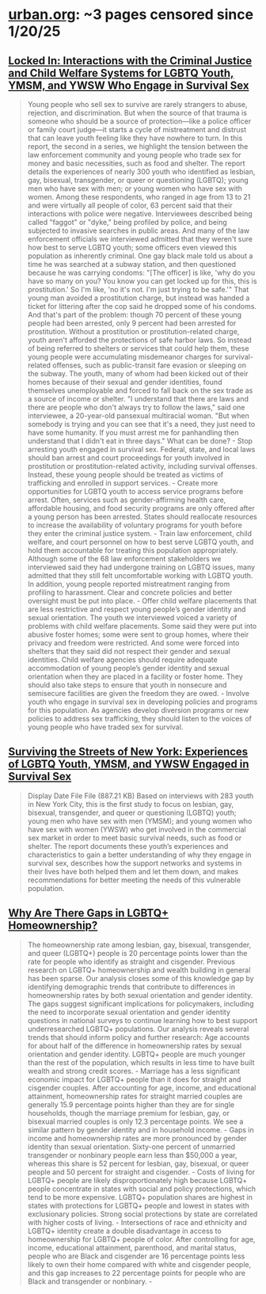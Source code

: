 



# [urban.org](urban.org): ~3 pages censored since 1/20/25

## [Locked In: Interactions with the Criminal Justice and Child Welfare Systems for LGBTQ Youth, YMSM, and YWSW Who Engage in Survival Sex](https://www.urban.org/research/publication/locked-interactions-criminal-justice-and-child-welfare-systems-lgbtq-youth-ymsm-and-ywsw-who-engage-survival-sex)


> Young people who sell sex to survive are rarely strangers to abuse, rejection, and discrimination. But when the source of that trauma is someone who should be a source of protection—like a police officer or family court judge—it starts a cycle of mistreatment and distrust that can leave youth feeling like they have nowhere to turn. In this report, the second in a series, we highlight the tension between the law enforcement community and young people who trade sex for money and basic necessities, such as food and shelter. The report details the experiences of nearly 300 youth who identified as lesbian, gay, bisexual, transgender, or queer or questioning (LGBTQ); young men who have sex with men; or young women who have sex with women. Among these respondents, who ranged in age from 13 to 21 and were virtually all people of color, 63 percent said that their interactions with police were negative. Interviewees described being called "faggot" or "dyke," being profiled by police, and being subjected to invasive searches in public areas. And many of the law enforcement officials we interviewed admitted that they weren't sure how best to serve LGBTQ youth; some officers even viewed this population as inherently criminal. One gay black male told us about a time he was searched at a subway station, and then questioned because he was carrying condoms: "[The officer] is like, 'why do you have so many on you? You know you can get locked up for this, this is prostitution.' So I'm like, 'no it's not. I'm just trying to be safe.'" That young man avoided a prostitution charge, but instead was handed a ticket for littering after the cop said he dropped some of his condoms. And that's part of the problem: though 70 percent of these young people had been arrested, only 9 percent had been arrested for prostitution. Without a prostitution or prostitution-related charge, youth aren't afforded the protections of safe harbor laws. So instead of being referred to shelters or services that could help them, these young people were accumulating misdemeanor charges for survival-related offenses, such as public-transit fare evasion or sleeping on the subway. The youth, many of whom had been kicked out of their homes because of their sexual and gender identities, found themselves unemployable and forced to fall back on the sex trade as a source of income or shelter. "I understand that there are laws and there are people who don't always try to follow the laws," said one interviewee, a 20-year-old pansexual multiracial woman. "But when somebody is trying and you can see that it's a need, they just need to have some humanity. If you must arrest me for panhandling then understand that I didn't eat in three days." What can be done? - Stop arresting youth engaged in survival sex. Federal, state, and local laws should ban arrest and court proceedings for youth involved in prostitution or prostitution-related activity, including survival offenses. Instead, these young people should be treated as victims of trafficking and enrolled in support services. - Create more opportunities for LGBTQ youth to access service programs before arrest. Often, services such as gender-affirming health care, affordable housing, and food security programs are only offered after a young person has been arrested. States should reallocate resources to increase the availability of voluntary programs for youth before they enter the criminal justice system. - Train law enforcement, child welfare, and court personnel on how to best serve LGBTQ youth, and hold them accountable for treating this population appropriately. Although some of the 68 law enforcement stakeholders we interviewed said they had undergone training on LGBTQ issues, many admitted that they still felt uncomfortable working with LGBTQ youth. In addition, young people reported mistreatment ranging from profiling to harassment. Clear and concrete policies and better oversight must be put into place. - Offer child welfare placements that are less restrictive and respect young people’s gender identity and sexual orientation. The youth we interviewed voiced a variety of problems with child welfare placements. Some said they were put into abusive foster homes; some were sent to group homes, where their privacy and freedom were restricted. And some were forced into shelters that they said did not respect their gender and sexual identities. Child welfare agencies should require adequate accommodation of young people’s gender identity and sexual orientation when they are placed in a facility or foster home. They should also take steps to ensure that youth in nonsecure and semisecure facilities are given the freedom they are owed. - Involve youth who engage in survival sex in developing policies and programs for this population. As agencies develop diversion programs or new policies to address sex trafficking, they should listen to the voices of young people who have traded sex for survival.
## [Surviving the Streets of New York: Experiences of LGBTQ Youth, YMSM, and YWSW Engaged in Survival Sex](https://www.urban.org/research/publication/surviving-streets-new-york-experiences-lgbtq-youth-ymsm-and-ywsw-engaged-survival-sex)


> Display Date File File (887.21 KB) Based on interviews with 283 youth in New York City, this is the first study to focus on lesbian, gay, bisexual, transgender, and queer or questioning (LGBTQ) youth; young men who have sex with men (YMSM); and young women who have sex with women (YWSW) who get involved in the commercial sex market in order to meet basic survival needs, such as food or shelter. The report documents these youth’s experiences and characteristics to gain a better understanding of why they engage in survival sex, describes how the support networks and systems in their lives have both helped them and let them down, and makes recommendations for better meeting the needs of this vulnerable population.
## [Why Are There Gaps in LGBTQ+ Homeownership?](https://www.urban.org/research/publication/why-are-there-gaps-lgbtq-homeownership)


> The homeownership rate among lesbian, gay, bisexual, transgender, and queer (LGBTQ+) people is 20 percentage points lower than the rate for people who identify as straight and cisgender. Previous research on LGBTQ+ homeownership and wealth building in general has been sparse. Our analysis closes some of this knowledge gap by identifying demographic trends that contribute to differences in homeownership rates by both sexual orientation and gender identity. The gaps suggest significant implications for policymakers, including the need to incorporate sexual orientation and gender identity questions in national surveys to continue learning how to best support underresearched LGBTQ+ populations. Our analysis reveals several trends that should inform policy and further research: Age accounts for about half of the difference in homeownership rates by sexual orientation and gender identity. LGBTQ+ people are much younger than the rest of the population, which results in less time to have built wealth and strong credit scores. - Marriage has a less significant economic impact for LGBTQ+ people than it does for straight and cisgender couples. After accounting for age, income, and educational attainment, homeownership rates for straight married couples are generally 15.9 percentage points higher than they are for single households, though the marriage premium for lesbian, gay, or bisexual married couples is only 12.3 percentage points. We see a similar pattern by gender identity and in household income. - Gaps in income and homeownership rates are more pronounced by gender identity than sexual orientation. Sixty-one percent of unmarried transgender or nonbinary people earn less than $50,000 a year, whereas this share is 52 percent for lesbian, gay, bisexual, or queer people and 50 percent for straight and cisgender. - Costs of living for LGBTQ+ people are likely disproportionately high because LGBTQ+ people concentrate in states with social and policy protections, which tend to be more expensive. LGBTQ+ population shares are highest in states with protections for LGBTQ+ people and lowest in states with exclusionary policies. Strong social protections by state are correlated with higher costs of living. - Intersections of race and ethnicity and LGBTQ+ identity create a double disadvantage in access to homeownership for LGBTQ+ people of color. After controlling for age, income, educational attainment, parenthood, and marital status, people who are Black and cisgender are 16 percentage points less likely to own their home compared with white and cisgender people, and this gap increases to 22 percentage points for people who are Black and transgender or nonbinary. -